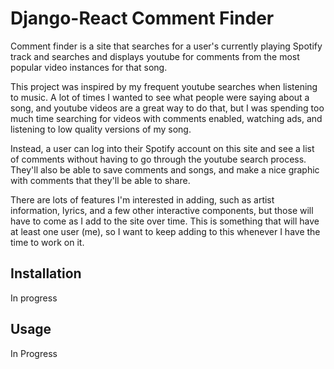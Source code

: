 # Django-React Comment Finder

Comment finder is a site that searches for a user's currently playing Spotify track and searches and displays youtube for comments from the most popular video instances for that song. 

This project was inspired by my frequent youtube searches when listening to music. A lot of times I wanted to see what people were saying about a song, and youtube videos are a great way to do that, but I was spending too much time searching for videos with comments enabled, watching ads, and listening to low quality versions of my song. 

Instead, a user can log into their Spotify account on this site and see a list of comments without having to go through the youtube search process. They'll also be able to save comments and songs, and make a nice graphic with comments that they'll be able to share.

There are lots of features I'm interested in adding, such as artist information, lyrics, and a few other interactive components, but those will have to come as I add to the site over time. This is something that will have at least one user (me), so I want to keep adding to this whenever I have the time to work on it. 

## Installation

In progress

## Usage

In Progress
